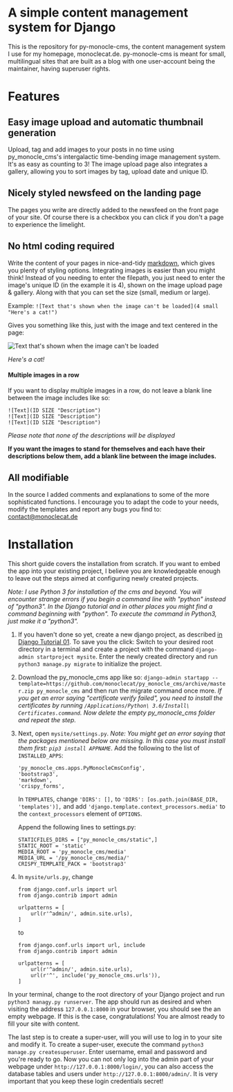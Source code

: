 # A simple content management system for Django

This is the repository for py-monocle-cms, the content management system I use for my homepage, monoclecat.de.
py-monocle-cms is meant for small, multilingual sites that are built as a blog with one user-account being the maintainer, 
having superuser rights. 

# Features

## Easy image upload and automatic thumbnail generation

Upload, tag and add images to your posts in no time using py_monocle_cms's intergalactic time-bending image management system. 
It's as easy as counting to 3! The image upload page also integrates a gallery, allowing you to sort images by tag, upload date 
and unique ID.

## Nicely styled newsfeed on the landing page

The pages you write are directly added to the newsfeed on the front page of your site. Of course there is a checkbox you can click if 
you don't a page to experience the limelight. 

## No html coding required

Write the content of your pages in nice-and-tidy [markdown](https://github.com/adam-p/markdown-here/wiki/Markdown-Cheatsheet), 
which gives you plenty of styling options. Integrating images is easier than you might think! Instead of you needing to 
enter the filepath, you just need to enter the image's unique ID (in the example it is 4), shown on the image upload page & gallery. Along with that 
you can set the size (small, medium or large). 

Example: `![Text that's shown when the image can't be loaded](4 small "Here's a cat!")`

Gives you something like this, just with the image and text centered in the page: 

![Text that's shown when the image can't be loaded](https://raw.githubusercontent.com/monoclecat/py_monocle_cms/master/media/image/d20458f78f0640018a9df13fcd0ffea2.medium.jpg)

_Here's a cat!_

#### Multiple images in a row

If you want to display multiple images in a row, do not leave a blank line between the image includes like so:

```
![Text](ID SIZE "Description")
![Text](ID SIZE "Description")
![Text](ID SIZE "Description")
```

_Please note that none of the descriptions will be displayed_

__If you want the images to stand for themselves and each have their descriptions below them, add a blank line between the 
image includes.__


## All modifiable 

In the source I added comments and explanations to some of the more sophisticated functions. I encourage you to adapt the 
code to your needs, modify the templates and report any bugs you find to: contact@monoclecat.de

# Installation

This short guide covers the installation from scratch. If you want to embed the app into your existing project, 
I believe you are knowledgeable enough to leave out the steps aimed at configuring newly created projects. 

_Note: I use Python 3 for installation of the cms and beyond. You will encounter strange errors if you begin a command line with "python" instead of "python3". In the Django tutorial and in other places you might find a command beginning with "python". To execute the command in Python3, just make it a "python3"._

1. If you haven't done so yet, create a new django project, as described 
[in Django Tutorial 01](https://docs.djangoproject.com/en/1.11/intro/tutorial01/). 
To save you the click: Switch to your desired root directory in a terminal and create a project with the command 
`django-admin startproject mysite`. Enter the newly created directory and run `python3 manage.py migrate` to initialize the project. 

2. Download the py_monocle_cms app like so: `django-admin startapp --template=https://github.com/monoclecat/py_monocle_cms/archive/master.zip py_monocle_cms` and then run the migrate command once more. 
_If you get an error saying "certificate verify failed", you need to install the certificates by running `/Applications/Python\ 3.6/Install\ Certificates.command`. Now delete the empty py_monocle_cms folder and repeat the step._

3.  Next, open `mysite/settings.py`. _Note: You might get an error saying that the packages mentioned below are missing. In this case you must install them first: `pip3 install APPNAME`_. 
    Add the following to the list of `INSTALLED_APPS`:
    
    ```
    'py_monocle_cms.apps.PyMonocleCmsConfig',
    'bootstrap3',
    'markdown',
    'crispy_forms',
    ```
    
    In `TEMPLATES`, change `'DIRS': [],` to `'DIRS': [os.path.join(BASE_DIR, 'templates')],` and add 
    `'django.template.context_processors.media'` to the `context_processors` element of `OPTIONS`.
    
    Append the following lines to settings.py:

    ```
    STATICFILES_DIRS = ["py_monocle_cms/static",]
    STATIC_ROOT = 'static'
    MEDIA_ROOT = 'py_monocle_cms/media'
    MEDIA_URL = '/py_monocle_cms/media/'
    CRISPY_TEMPLATE_PACK = 'bootstrap3'
    ```
    
4.  In `mysite/urls.py`, change 

    ```
    from django.conf.urls import url
    from django.contrib import admin

    urlpatterns = [
        url(r'^admin/', admin.site.urls),
    ]
    ```
    
    to 
    
    ```
    from django.conf.urls import url, include
    from django.contrib import admin

    urlpatterns = [
        url(r'^admin/', admin.site.urls),
        url(r'^', include('py_monocle_cms.urls')),
    ]
    ```
    
In your terminal, change to the root directory of your Django project and run `python3 managy.py runserver`. 
The app should run as desired and when visiting the address `127.0.0.1:8000` in your browser, you should see 
the an empty webpage. If this is the case, congratulations! You are almost ready to fill your site with content. 

The last step is to create a super-user, will you will use to log in to your site and modify it. 
To create a super-user, execute the command `python3 manage.py createsuperuser`. 
Enter username, email and password and you're ready to go. Now you can not only log into the admin part of your webpage 
under `http://127.0.0.1:8000/login/`, you can also access the database tables and users under `http://127.0.0.1:8000/admin/`.
It is very important that you keep these login credentials secret!
